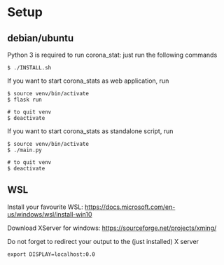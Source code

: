 # Setup

## debian/ubuntu

Python 3 is required to run corona_stat: just run the following commands
```
$ ./INSTALL.sh
```

If you want to start corona_stats as web application, run
```
$ source venv/bin/activate
$ flask run

# to quit venv
$ deactivate
```

If you want to start corona_stats as standalone script, run
```
$ source venv/bin/activate
$ ./main.py

# to quit venv
$ deactivate
```

## WSL

Install your favourite WSL: https://docs.microsoft.com/en-us/windows/wsl/install-win10

Download XServer for windows: https://sourceforge.net/projects/xming/

Do not forget to redirect your output to the (just installed) X server 
```
export DISPLAY=localhost:0.0
```

